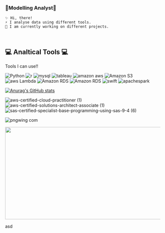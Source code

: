### 🌱Modelling Analyst🌱
    
    ✨ Hi, there! 
    ⚡ I analyse data using different tools.  
    🤔 I am currently working on different projects.
<br/>


## 💻 Analtical Tools 💻
Tools I can use!! 


<p align="LEFT">
<img alt="Python" src ="https://img.shields.io/badge/Python-3776AB.svg?&style=for-the-badge&logo=Python&logoColor=white"/> 
<img alt="r" src ="https://img.shields.io/badge/r-276DC3.svg?&style=for-the-badge&logo=Python&logoColor=white"/> 
<img alt="mysql" src ="https://img.shields.io/badge/mysql-4479A1.svg?&style=for-the-badge&logo=Python&logoColor=white"/> 
<img alt="tableau" src ="https://img.shields.io/badge/tableau-E97627.svg?&style=for-the-badge&logo=Python&logoColor=white"/> 
<img alt="amazon aws" src ="https://img.shields.io/badge/amazon AWS-232F3E.svg?&style=for-the-badge&logo=amazon aws&logoColor=white"/>
<img alt="Amazon S3" src ="https://img.shields.io/badge/Amazon S3-569A31.svg?&style=for-the-badge&logo=Amazon S3&logoColor=white"/>
<img alt="aws Lambda" src ="https://img.shields.io/badge/aws Lambda-FF9900.svg?&style=for-the-badge&logo=aws Lambda&logoColor=white"/>
<img alt="Amazon RDS" src ="https://img.shields.io/badge/Amazon RDS-527FFF.svg?&style=for-the-badge&logo=Amazon RDS&logoColor=white"/>
<img alt="Amazon RDS" src ="https://img.shields.io/badge/Amazon RDS-527FFF.svg?&style=for-the-badge&logo=Amazon RDS&logoColor=white"/>
<img alt="swift" src ="https://img.shields.io/badge/Swift-F05138.svg?&style=for-the-badge&logo=Swift&logoColor=white"/>
<img alt="apachespark" src ="https://img.shields.io/badge/apachespark-E25A1C.svg?&style=for-the-badge&logo=apachespark&logoColor=white"/>
<P>


    
[![Anurag's GitHub stats](https://github-readme-stats.vercel.app/api?username=buz321&count_private=true&theme=dracula&show_icons=true)](https://github.com/anuraghazra/github-readme-stats)
    
![aws-certified-cloud-practitioner (1)](https://user-images.githubusercontent.com/107760647/210660314-e2d29321-0667-4fae-8355-7fc4df31384a.png)
![aws-certified-solutions-architect-associate (1)](https://user-images.githubusercontent.com/107760647/210660321-880ab445-9cf6-46f3-864e-1942bf536d29.png)
![sas-certified-specialist-base-programming-using-sas-9-4 (6)](https://github.com/buz321/buz321/assets/107760647/473721a3-19e1-470a-994b-2d23dc7ab236)







![pngwing com](https://user-images.githubusercontent.com/107760647/188753630-14d22da8-4519-47fc-822f-e097f2f1ec74.png)


<a href="https://github.com/devxb/gitanimals">
<img
  src="https://render.gitanimals.org/farms/buz321"
  width="600"
  height="300"
/>
</a>

asd
<!--
**buz321/buz321** is a ✨ _special_ ✨ repository because its `README.md` (this file) appears on your GitHub profile.

Here are some ideas to get you started:

- 🔭 I’m currently working on ...
- 🌱 I’m currently learning ...
- 👯 I’m looking to collaborate on ...
- 🤔 I’m looking for help with ...
- 💬 Ask me about ...
- 📫 How to reach me: ...
- 😄 Pronouns: ...
- ⚡ Fun fact: ...
-->
